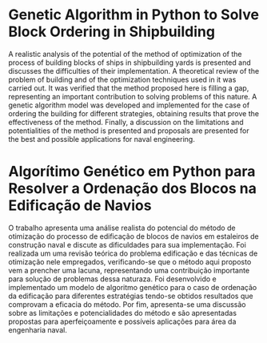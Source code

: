 # Genetic Algorithm in Python to Solve Block Ordering in Shipbuilding

A realistic analysis of the potential of the method of optimization of the process of building blocks of ships in shipbuilding yards is presented and discusses the difficulties of their implementation. A theoretical review of the problem of building and of the optimization techniques used in it was carried out. It was verified that the method proposed here is filling a gap, representing an important contribution to solving problems of this nature. A genetic algorithm model was developed and implemented for the case of ordering the building for different strategies, obtaining results that prove the effectiveness of the method. Finally, a discussion on the limitations and potentialities of the method is presented and proposals are presented for the best and possible applications for naval engineering.

# Algorítimo Genético em Python para Resolver a Ordenação dos Blocos na Edificação de Navios

O trabalho apresenta uma análise realista do potencial do método de otimização do processo de edificação de blocos de navios em estaleiros de construção naval e discute as dificuldades para sua implementação. Foi realizada um uma revisão teórica do problema edificação e das técnicas de otimização nele empregados, verificando-se que o método aqui proposto vem a prencher uma lacuna, representando uma contribuição importante para solução de problemas dessa naturaza. Foi desenvolvido e implementado um modelo de algoritmo genético para o caso de ordenação da edificação para diferentes estratégias tendo-se obtidos resultados que comprovam a eficacia do método. Por fim, apresenta-se uma discussão sobre as limitações e potencialidades do método e são apresentadas propostas para aperfeiçoamente e possíveis aplicações para área da engenharia naval.

